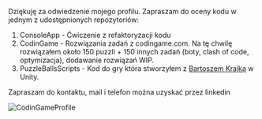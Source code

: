 Dziękuję za odwiedzenie mojego profilu. Zapraszam do oceny kodu w jednym z udostępnionych repozytoriów:

1) ConsoleApp - Ćwiczenie z refaktoryzacji kodu
2) CodinGame - Rozwiązania zadań z codingame.com. Na tę chwilę rozwiązałem około 150 puzzli + 150 innych zadań (boty, clash of code, optymizacja), dodawanie rozwiązań WIP.
3) PuzzleBallsScripts - Kod do gry która stworzyłem z [Bartoszem Krajką](https://github.com/fernandokokocha) w Unity.

Zapraszam do kontaktu, mail i telefon można uzyskać przez linkedin

![CodinGameProfile](https://user-images.githubusercontent.com/54803292/219885226-f888c94d-380b-4791-a5ab-32ef9f93b727.png)
